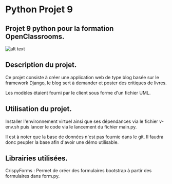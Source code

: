# Python Projet 9

## Projet 9 python pour la formation OpenClassrooms.

![alt text](https://user.oc-static.com/upload/2020/09/18/16004297044411_P7.png "Logo LITReview")

## Description du projet.

 Ce projet consiste à créer une application web de type blog basée sur le framework Django, le blog sert à demander et poster des critiques de livres. 
 
 Les modèles étaient fourni par le client sous forme d'un fichier UML.
 
 ## Utilisation du projet.
 
 Installer l'environnement virtuel ainsi que ses dépendances via le fichier v-env.sh puis lancer le code via le lancement du fichier main.py.
 
 Il est à noter que la base de données n'est pas fournie dans le git. Il faudra donc peupler la base afin d'avoir une démo utilisable.

## Librairies utilisées.

CrispyForms : Permet de créer des formulaires bootstrap à partir des formulaires dans form.py.
